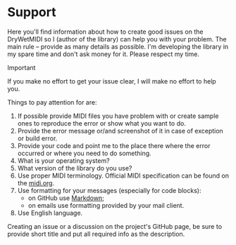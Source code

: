 ﻿---
uid: a_support
---

# Support

Here you'll find information about how to create good issues on the DryWetMIDI so I (author of the library) can help you with your problem. The main rule – provide as many details as possible. I'm developing the library in my spare time and don't ask money for it. Please respect my time.

> [!IMPORTANT]
> If you make no effort to get your issue clear, I will make no effort to help you.

Things to pay attention for are:

1. If possible provide MIDI files you have problem with or create sample ones to reproduce the error or show what you want to do.
2. Provide the error message or/and screenshot of it in case of exception or build error.
3. Provide your code and point me to the place there where the error occurred or where you need to do something.
4. What is your operating system?
5. What version of the library do you use?
6. Use proper MIDI terminology. Official MIDI specification can be found on the [midi.org](https://midi.org/specifications/midi1-specifications/m1-v4-2-1-midi-1-0-detailed-specification-96-1-4).
7. Use formatting for your messages (especially for code blocks):  
    * on GitHub use [Markdown](https://docs.github.com/en/get-started/writing-on-github/getting-started-with-writing-and-formatting-on-github/basic-writing-and-formatting-syntax);
    * on emails use formatting provided by your mail client.
8. Use English language.

Creating an issue or a discussion on the project's GitHub page, be sure to provide short title and put all required info as the description.